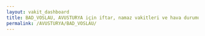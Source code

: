 ```yaml
---
layout: vakit_dashboard
title: BAD_VOSLAU, AVUSTURYA için iftar, namaz vakitleri ve hava durumu - ilçe/eyalet seç
permalink: /AVUSTURYA/BAD_VOSLAU/
---
```


<script type="text/javascript">
  var GLOBAL_COUNTRY = 'AVUSTURYA';
  var GLOBAL_CITY = 'BAD_VOSLAU';
  var GLOBAL_STATE = '';
  var lat = 72;
  var lon = 21;
</script>
